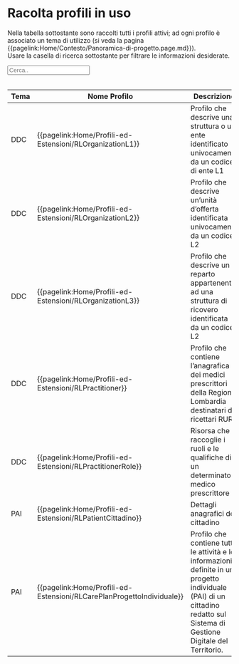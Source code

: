 <html>
  <head>
    <script src="https://ajax.googleapis.com/ajax/libs/jquery/3.6.0/jquery.min.js"></script>
    <script>
      $(document).ready(function () {
        $("#myInput").on("keyup", function () {
          var value = $(this).val().toLowerCase();
          $("#myTable tr").filter(function () {
            $(this).toggle($(this).text().toLowerCase().indexOf(value) > -1);
          });
        });
      });
    </script>
  </head>
  <body>
    <h1>Racolta profili in uso</h1>
    <div>
      <p>
        Nella tabella sottostante sono raccolti tutti i profili attivi; ad ogni
        profilo è associato un tema di utilizzo (si veda la pagina
        {{pagelink:Home/Contesto/Panoramica-di-progetto.page.md}}).
        <br />
        Usare la casella di ricerca sottostante per filtrare le informazioni
        desiderate.
      </p>
      <input id="myInput" type="text" placeholder="Cerca.." />
    </div>
    <br />
    <table>
      <thead>
        <tr>
          <th>Tema</th>
          <th>Nome Profilo</th>
          <th>Descrizione</th>
          <th>Risorsa base</th>
          <th>Link Simplifier</th>
        </tr>
      </thead>
      <tbody id="myTable">
        <tr>
          <td>DDC</td>
          <td>{{pagelink:Home/Profili-ed-Estensioni/RLOrganizationL1}}</td>
          <td>Profilo che descrive una struttura o un ente identificato univocamente da un codice di ente L1</td>
          <td> <a href="http://hl7.org/fhir/R4/organization.html">Organization </a></td>
          <td>{{link:https://fhir.siss.regione.lombardia.it/StructureDefinition/RLOrganizationL1}}</td>
        </tr>
        <tr>
          <td>DDC</td>
          <td>{{pagelink:Home/Profili-ed-Estensioni/RLOrganizationL2}}</td>
          <td>Profilo che descrive un’unità d’offerta identificata univocamente da un codice L2</td>
          <td> <a href="http://hl7.org/fhir/R4/organization.html">Organization </a></td>
          <td>{{link:https://fhir.siss.regione.lombardia.it/StructureDefinition/RLOrganizationL2}}</td>
        </tr>
        <tr>
          <td>DDC</td>
          <td>{{pagelink:Home/Profili-ed-Estensioni/RLOrganizationL3}}</td>
          <td>Profilo che descrive un reparto appartenente ad una struttura di ricovero identificata da un codice L2</td>
          <td> <a href="http://hl7.org/fhir/R4/organization.html">Organization </a></td>
          <td>{{link:https://fhir.siss.regione.lombardia.it/StructureDefinition/RLOrganizationL3}}</td>
        </tr>
        <tr>
          <td>DDC</td>
          <td>{{pagelink:Home/Profili-ed-Estensioni/RLPractitioner}}</td>
          <td>Profilo che contiene l’anagrafica dei medici prescrittori della Regione Lombardia destinatari di ricettari RUR</td>
          <td> <a href="http://hl7.org/fhir/R4/practitioner.html">Practitioner </a></td>
          <td>{{link:https://fhir.siss.regione.lombardia.it/StructureDefinition/RLPractitioner}}</td>
        </tr>
        <tr>
          <td>DDC</td>
          <td>{{pagelink:Home/Profili-ed-Estensioni/RLPractitionerRole}}</td>
          <td>Risorsa che raccoglie i ruoli e le qualifiche di un determinato medico prescrittore</td>
          <td> <a href="http://hl7.org/fhir/R4/practitionerrole.html">PractitionerRole </a></td>
          <td>{{link:https://fhir.siss.regione.lombardia.it/StructureDefinition/RLPractitionerRole}}</td>
        </tr>
        <tr>
          <td>PAI</td>
          <td>{{pagelink:Home/Profili-ed-Estensioni/RLPatientCittadino}}</td>
          <td>Dettagli anagrafici del cittadino</td>
          <td> <a href="http://hl7.org/fhir/R4/patient.html">Patient </a></td>
          <td>{{link:https://fhir.siss.regione.lombardia.it/StructureDefinition/RLPatientCittadino}}</td>
        </tr>
        <tr>
          <td>PAI</td>
          <td>{{pagelink:Home/Profili-ed-Estensioni/RLCarePlanProgettoIndividuale}}</td>
          <td>Profilo che contiene tutte le attività e le informazioni definite in un progetto individuale (PAI) di un cittadino redatto sul Sistema di Gestione Digitale del Territorio.</td>
          <td> <a href="http://hl7.org/fhir/R4/careplan.html">CarePlan </a></td>
          <td>{{link:https://fhir.siss.regione.lombardia.it/StructureDefinition/RLCarePlanProgettoIndividuale}}</td>
        </tr>
      </tbody>
    </table>
  </body>
</html>
